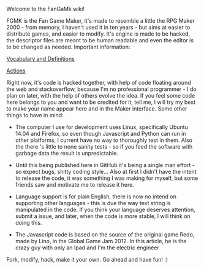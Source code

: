 Welcome to the FanGaMk wiki!

FGMK is the Fan Game Maker, it's made to resemble a little the RPG Maker 2000 - from memory, I haven't used it in ten years - but aims at easier to distribute games, and easier to modify. It's engine is made to be hacked, the descriptor files are meant to be human readable and even the editor is to be changed as needed.
Important information:


[Vocabulary and Definitions](terms.md)

[Actions](actions.md)



Right now, it's code is hacked together, with help of code floating around the web and stackoverflow, because I'm no professional programmer - I do plan on later, with the help of others evolve the idea. If you feel some code here belongs to you and want to be credited for it, tell me, I will try my best to make your name appear here and in the Maker interface. Some other things to have in mind:

* The computer I use for development uses Linux, specifically Ubuntu 14.04 and Firefox, so even though Javascript and Python can run in other platforms, I current have no way to thoroughly test in them. Also the there 's little to none sanity tests - so if you feed the software with garbage data the result is unpredictable.

* Until this being published here in GitHub it's being a single man effort - so expect bugs, shitty coding style... Also at first I didn't have the intent to release the code, it was something I was making for myself, but some friends saw and motivate me to release it here.

* Language support is for plain English, there is now no intend on supporting other languages - this is due the way text string is manipulated in the code. If you think your language deserves attention, submit a issue, and later, when the code is more stable, I will think on doing this.

* The Javascript code is based on the source of the original game Redo, made by Lino, in the Global Game Jam 2012. In this article, he is the crazy guy with only an Ipad and I'm the electric engineer

Fork, modify, hack, make it your own. Go ahead and have fun! :)
